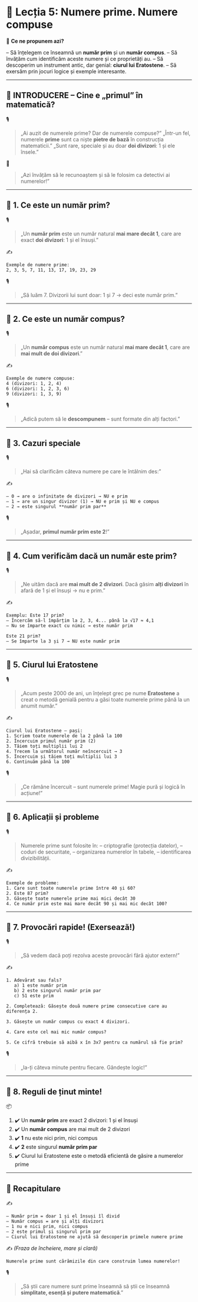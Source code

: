 # 📘 Lecția 5: Numere prime. Numere compuse

🎯 **Ce ne propunem azi?**

 – Să înțelegem ce înseamnă un **număr prim** și un **număr compus**.
 – Să învățăm cum identificăm aceste numere și ce proprietăți au.
 – Să descoperim un instrument antic, dar genial: **ciurul lui Eratostene**.
 – Să exersăm prin jocuri logice și exemple interesante.

------

## 🔔 INTRODUCERE – Cine e „primul” în matematică?

🎙️

> „Ai auzit de numerele prime? Dar de numerele compuse?”
>  „Într-un fel, numerele **prime** sunt ca niște **pietre de bază** în construcția matematicii.”
>  „Sunt rare, speciale și au doar **doi divizori**: 1 și ele însele.”

🧠

> „Azi învățăm să le recunoaștem și să le folosim ca detectivi ai numerelor!”

------

## 🔹 1. Ce este un număr prim?

🎙️

> „Un **număr prim** este un număr natural **mai mare decât 1**, care are exact **doi divizori**: 1 și el însuși.”

✍️

```
Exemple de numere prime:  
2, 3, 5, 7, 11, 13, 17, 19, 23, 29
```

🎙️

> „Să luăm 7. Divizorii lui sunt doar: 1 și 7 → deci este număr prim.”

------

## 🔹 2. Ce este un număr compus?

🎙️

> „Un **număr compus** este un număr natural **mai mare decât 1**, care are **mai mult de doi divizori**.”

✍️

```
Exemple de numere compuse:  
4 (divizori: 1, 2, 4)  
6 (divizori: 1, 2, 3, 6)  
9 (divizori: 1, 3, 9)
```

🎙️

> „Adică putem să le **descompunem** – sunt formate din alți factori.”

------

## 🔹 3. Cazuri speciale

🎙️

> „Hai să clarificăm câteva numere pe care le întâlnim des:”

✍️

```
– 0 → are o infinitate de divizori → NU e prim  
– 1 → are un singur divizor (1) → NU e prim și NU e compus  
– 2 → este singurul **număr prim par**
```

🎙️

> „Așadar, **primul număr prim este 2**!”

------

## 🔹 4. Cum verificăm dacă un număr este prim?

🎙️

> „Ne uităm dacă are **mai mult de 2 divizori**.
>  Dacă găsim **alți divizori** în afară de 1 și el însuși → nu e prim.”

✍️

```
Exemplu: Este 17 prim?  
– Încercăm să-l împărțim la 2, 3, 4... până la √17 ≈ 4,1  
– Nu se împarte exact cu nimic → este număr prim

Este 21 prim?  
– Se împarte la 3 și 7 → NU este număr prim
```

------

## 🔹 5. Ciurul lui Eratostene

🎙️

> „Acum peste 2000 de ani, un înțelept grec pe nume **Eratostene** a creat o metodă genială pentru a găsi toate numerele prime până la un anumit număr.”

✍️

```
Ciurul lui Eratostene – pași:
1. Scriem toate numerele de la 2 până la 100
2. Încercuim primul număr prim (2)
3. Tăiem toți multiplii lui 2
4. Trecem la următorul număr neîncercuit → 3
5. Încercuim și tăiem toți multiplii lui 3
6. Continuăm până la 100
```

🎙️

> „Ce rămâne încercuit – sunt numerele prime! Magie pură și logică în acțiune!”

------

## 🔹 6. Aplicații și probleme

🎙️

> Numerele prime sunt folosite în:
>  – criptografie (protecția datelor),
>  – coduri de securitate,
>  – organizarea numerelor în tabele,
>  – identificarea divizibilității.

✍️

```
Exemple de probleme:  
1. Care sunt toate numerele prime între 40 și 60?  
2. Este 87 prim?  
3. Găsește toate numerele prime mai mici decât 30  
4. Ce număr prim este mai mare decât 90 și mai mic decât 100?
```

------

## 🔹 7. Provocări rapide! (Exersează!)

🎙️

> „Să vedem dacă poți rezolva aceste provocări fără ajutor extern!”

✍️

```
1. Adevărat sau fals?
   a) 1 este număr prim  
   b) 2 este singurul număr prim par  
   c) 51 este prim

2. Completează: Găsește două numere prime consecutive care au diferența 2.

3. Găsește un număr compus cu exact 4 divizori.

4. Care este cel mai mic număr compus?

5. Ce cifră trebuie să aibă x în 3x7 pentru ca numărul să fie prim?
```

🎙️

> „Ia-ți câteva minute pentru fiecare. Gândește logic!”

------

## 🔹 8. Reguli de ținut minte!

📦

1. ✔️ Un **număr prim** are exact 2 divizori: 1 și el însuși
2. ✔️ Un **număr compus** are mai mult de 2 divizori
3. ✔️ **1** nu este nici prim, nici compus
4. ✔️ **2** este singurul **număr prim par**
5. ✔️ Ciurul lui Eratostene este o metodă eficientă de găsire a numerelor prime

------

## 🔁 Recapitulare

✍️

```
– Număr prim = doar 1 și el însuși îl divid  
– Număr compus = are și alți divizori  
– 1 nu e nici prim, nici compus  
– 2 este primul și singurul prim par  
– Ciurul lui Eratostene ne ajută să descoperim primele numere prime
```

✍️ *(Fraza de încheiere, mare și clară)*

```
Numerele prime sunt cărămizile din care construim lumea numerelor!
```

🎙️

> „Să știi care numere sunt prime înseamnă să știi ce înseamnă **simplitate, esență și putere matematică**.”